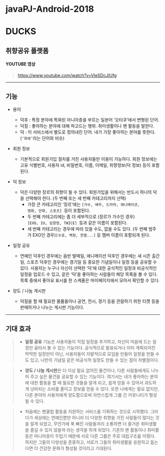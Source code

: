 # javaPJ-Android-2018
# DUCKS
## 취향공유 플랫폼

#### YOUTUBE 영상
>https://www.youtube.com/watch?v=VleSDcJlUfg

*****
## 기능
* 용어
    - 덕후 : 특정 분야에 특화된 마니아층을 부르는 일본어 ‘오타쿠’에서 변형된 단어.
    - 덕질 : 좋아하는 분야에 대해 파고드는 행위. 취미생활이나 팬 활동을 말한다.
    - 덕 : 이 서비스에서 별도로 정의내린 단어. 내가 가장 좋아하는 분야를 뜻한다. (<code>‘최애’</code>라는 단어와 비슷)


* 회원 정보
    - 기본적으로 회원가입 절차를 거친 사용자들만 이용이 가능하다. 회원 정보에는 고유 식별번호, 사용자 id, 비밀번호, 이름, 이메일, 취향정보(덕 정보) 등이 포함된다. 

* 덕 정보
    - 덕은 다양한 장르의 취향이 될 수 있다. 회원가입을 위해서는 반드시 하나의 덕을 선택해야 한다. (두 번째 또는 세 번째 카테고리까지 선택)
        + 가장 큰 카테고리인 ‘장르’에는 <code>[가수, 배우, 드라마, 애니메이션, 영화, 만화, 스포츠] </code>등이 포함된다. 
        + 두 번째 카테고리에는 좀 더 세부적으로 (장르가 가수인 경우)<code> [EXO, IU, 임창정, TWICE] </code>등과 같은 이름이 포함된다. 
        + 세 번째 카테고리는 경우에 따라 있을 수도, 없을 수도 있다. (두 번째 범주가 EXO인 경우)<code>[수호, 백현, 찬열...]</code> 등 멤버 이름이 포함되게 된다.

* 일정 공유
    - 연예인 덕후인 경우에는 음반 발매일, 애니메이션 덕후인 경우에는 새 시즌 출간일, 스포츠 덕후인 경우에는 경기일 등 중요한 기념일이나 일정 등을 공유할 수 있다. 사용자는 누구나 자신이 선택한 ‘덕’에 대한 공식적인 일정과 비공식적인 일정을 업로드 수 있고, 같은 ‘덕’을 좋아하는 사람들이 해당 목록을 볼 수 있다. 목록 중에서 좋아요 표시를 한 스케줄은 마이페이지에서 모아서 확인할 수 있다.

* 양도 / 나눔 게시판
    - 덕질을 할 때 필요한 물품들이나 공연, 전시, 경기 등을 관람하기 위한 티켓 등을 판매하거나 나누는 게시판 기능이다.
*****

## 기대 효과

>- **일정 공유** 기능은 사용자들이 직접 일정을 추가하고, 자신이 마음에 드는 일정만 골라서 볼 수 있는 기능이다. 공식적으로 발표되거나 이미 계획되어진 딱딱한 일정만이 아닌, 사용자들이 자발적으로 모임을 만들어 일정을 만들 수도 있고, 나만의 기념일 같은 비공식적 일정도 만들 수 있는 점이 차별점이다.

>- **양도 / 나눔 게시판**은 더 이상 필요 없어진 물건이나, 다른 사람들에게도 나누어 주고 싶은 물건을 공유할 수 있는 기능이다. 여기서는 내가 좋아하는 분야에 대한 활동을 할 때 필요한 것들을 알게 되고, 쉽게 얻을 수 있어서 과도하게 낭비되는 소비를 줄이고 정보를 얻을 수 있다. 또한 나에게는 필요 없지만, 다른 분야의 사용자에게 양도함으로써 자연스럽게 그룹 간 커뮤니티가 형성될 수 있다. 

>- 처음에는 팬클럽 활동을 지원하는 서비스를 기획하는 것으로 시작했다. 그러다가 세상에는 연예인뿐만 아니라 더 다양한 취향을 가진 사람들이 많다는 것을 알게 되었고, 무언가에 푹 빠진 사람들끼리 소통하면 더 즐거운 취미생활을 즐길 수 있지 않을까 라는 생각을 하게 되었다. 기존의 팬 활동이나 취미활동은 마니아층이 두텁기 때문에 서로 다른 그룹은 주로 대립구조를 이뤘다. 하지만 그들의 다양성을 존중하고, 서로가 그들의 취미생활을 응원하고 돕는다면 더 건강한 문화가 형성될 것이라고 기대된다.
